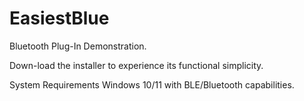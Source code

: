 # EasiestBlue
Bluetooth Plug-In Demonstration.

Down-load the installer to experience its functional simplicity.

System Requirements Windows 10/11 with BLE/Bluetooth capabilities.
